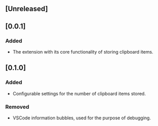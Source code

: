 ## [Unreleased]

## [0.0.1]

### Added

- The extension with its core functionality of storing clipboard items.

## [0.1.0]

### Added

- Configurable settings for the number of clipboard items stored.

### Removed

- VSCode information bubbles, used for the purpose of debugging.